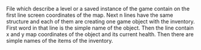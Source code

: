 File which describe a level or a saved instance of the game contain on the first line screen coordinates of the map.
Next n lines have the same structure and each of them are creating one game object with the inventory.
First word in that line is the simple name of the object.
Then the line contain x and y map coordinates of the object and its current health.
Then there are simple names of the items of the inventory.